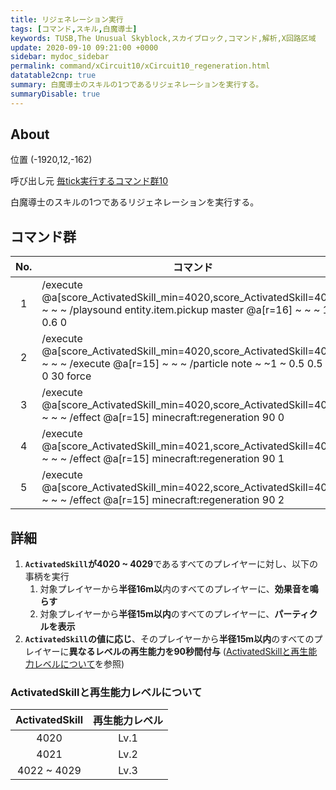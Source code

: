 ```yaml
---
title: リジェネレーション実行
tags: [コマンド,スキル,白魔導士]
keywords: TUSB,The Unusual Skyblock,スカイブロック,コマンド,解析,X回路区域
update: 2020-09-10 09:21:00 +0000
sidebar: mydoc_sidebar
permalink: command/xCircuit10/xCircuit10_regeneration.html
datatable2cnp: true
summary: 白魔導士のスキルの1つであるリジェネレーションを実行する。
summaryDisable: true
---
```


## About

<span class="tagYellow">位置</span> (-1920,12,-162)

<span class="tagBlack">呼び出し元</span> [毎tick実行するコマンド群10]({{site.baseurl}}/command/xCircuit10/xCircuit10_command.html)

白魔導士のスキルの1つであるリジェネレーションを実行する。

## コマンド群

<div class="datatable2cnp-begin"></div>

|No.|コマンド|
|:-:|-|
|1|/execute @a[score_ActivatedSkill_min=4020,score_ActivatedSkill=4029] ~ ~ ~ /playsound entity.item.pickup master @a[r=16] ~ ~ ~ 1 0.6 0|
|2|/execute @a[score_ActivatedSkill_min=4020,score_ActivatedSkill=4029] ~ ~ ~ /execute @a[r=15] ~ ~ ~ /particle note ~ ~1 ~ 0.5 0.5 0.5 0 30 force|
|3|/execute @a[score_ActivatedSkill_min=4020,score_ActivatedSkill=4020] ~ ~ ~ /effect @a[r=15] minecraft:regeneration 90 0|
|4|/execute @a[score_ActivatedSkill_min=4021,score_ActivatedSkill=4021] ~ ~ ~ /effect @a[r=15] minecraft:regeneration 90 1|
|5|/execute @a[score_ActivatedSkill_min=4022,score_ActivatedSkill=4029] ~ ~ ~ /effect @a[r=15] minecraft:regeneration 90 2|

<div class="datatable2cnp-end"></div>

## 詳細

1. **`ActivatedSkill`が4020 ~ 4029**であるすべてのプレイヤーに対し、以下の事柄を実行
   1. 対象プレイヤーから**半径16m以**内のすべてのプレイヤーに、**効果音を鳴らす**
   2. 対象プレイヤーから**半径15m以内**のすべてのプレイヤーに、**パーティクルを表示**
2. **`ActivatedSkill`の値に応じ**、そのプレイヤーから**半径15m以内**のすべてのプレイヤーに**異なるレベルの再生能力を90秒間付与** ([ActivatedSkillと再生能力レベルについて](#activatedskillと再生能力レベルについて)を参照)

### ActivatedSkillと再生能力レベルについて

|ActivatedSkill|再生能力レベル|
|:-:|:-:|
|4020|Lv.1|
|4021|Lv.2|
|4022 ~ 4029|Lv.3|
